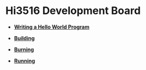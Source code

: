 # Hi3516 Development Board



- **[Writing a Hello World Program](quickstart-standard-running-hi3516-create.md)**

- **[Building](quickstart-standard-running-hi3516-build.md)**

- **[Burning](quickstart-standard-running-hi3516-burning.md)**

- **[Running](quickstart-standard-running-hi3516-running.md)**

